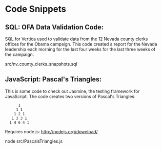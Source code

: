 Code Snippets
===========================

SQL: OFA Data Validation Code:
---------------------------

SQL for Vertica used to validate data from the 12 Nevada county clerks offices for the Obama campaign. This code created a report for the Nevada leadership each morning for the last four weeks for the last three weeks of the campaign.

  src/nv_county_clerks_snapshots.sql


JavaScript: Pascal's Triangles:
---------------------------

This is some code to check out Jasmine, the testing framework for JavaScript.  The code creates two versions of Pascal's Triangles:

          1
         1 1
        1 2 1
       1 3 3 1
      1 4 6 4 1

Requires node.js:
http://nodejs.org/download/


  node src/PascalsTriangles.js

